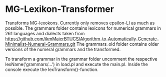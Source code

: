 # MG-Lexikon-Transformer
Transforms MG-lexokons. Currently only removes epsilon-LI as much as possible.
The grammars folder contains lexicons for numerical grammars in 261 languages and dialects taken from https://github.com/ikmMaierBTUCS/Algorithm-to-Automatically-Generate-Minimalist-Numeral-Grammars.git
The grammars_old folder contains older versions of the numeral grammars and the transformed.

To transform a grammar in the grammar folder uncomment the respective lexName('grammars/...') in load.pl and execute the main.pl. Inside the console execute the lexTransform()-function.
